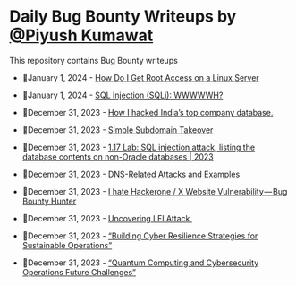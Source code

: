 # Daily Bug Bounty Writeups by [@Piyush Kumawat](https://twitter.com/piyush_supiy) 
This repository contains Bug Bounty writeups

<!-- BLOG-POST-LIST:START -->
 - 💯January 1, 2024 - [How Do I Get Root Access on a Linux Server](https://systemweakness.com/how-do-i-get-root-access-on-a-linux-server-874d29015305?source=rss------bug_bounty-5) 

 - 💯January 1, 2024 - [SQL Injection &lpar;SQLi&rpar;: WWWWWH?](https://medium.com/@rcxsecurity/sql-injection-sqli-wwwwwh-d847972b3e45?source=rss------bug_bounty-5) 

 - 💯December 31, 2023 - [How I hacked India’s top company database.](https://medium.com/@sritharcyber/how-i-hacked-indias-top-company-database-d66b9fc49cb0?source=rss------bug_bounty-5) 

 - 💯December 31, 2023 - [Simple Subdomain Takeover](https://infosecwriteups.com/simple-subdomain-takeover-15129e19bbb4?source=rss------bug_bounty-5) 

 - 💯December 31, 2023 - [1.17 Lab: SQL injection attack, listing the database contents on non-Oracle databases | 2023](https://systemweakness.com/1-17-lab-sql-injection-attack-listing-the-database-contents-on-non-oracle-databases-2023-2026162bf6ef?source=rss------bug_bounty-5) 

 - 💯December 31, 2023 - [DNS-Related Attacks and Examples](https://medium.com/@paritoshblogs/dns-related-attacks-and-examples-fee4da0cc2d6?source=rss------bug_bounty-5) 

 - 💯December 31, 2023 - [I hate Hackerone / X Website Vulnerability — Bug Bounty Hunter](https://medium.com/@batuhanaydinn/i-hate-hackerone-x-website-vulnerability-bug-bounty-hunter-3e43a7e0bc80?source=rss------bug_bounty-5) 

 - 💯December 31, 2023 - [Uncovering LFI Attack ‍](https://medium.com/@cyberkarthi/uncovering-ssrf-attack-12064069205f?source=rss------bug_bounty-5) 

 - 💯December 31, 2023 - [“Building Cyber Resilience Strategies for Sustainable Operations”](https://medium.com/@Land2Cyber/building-cyber-resilience-strategies-for-sustainable-operations-1e8e55589c5e?source=rss------bug_bounty-5) 

 - 💯December 31, 2023 - [“Quantum Computing and Cybersecurity Operations Future Challenges”](https://medium.com/@Land2Cyber/quantum-computing-and-cybersecurity-operations-future-challenges-1df179091b5a?source=rss------bug_bounty-5) 
<!-- BLOG-POST-LIST:END -->

